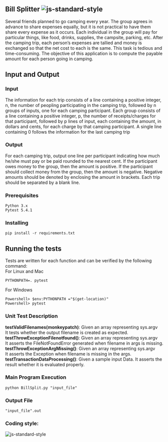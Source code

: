 ##  Bill Splitter ![js-standard-style](https://img.shields.io/badge/Python-brightgreen.svg?style=flat)
Several friends planned to go camping every year. The group agrees in advance to share expenses equally, but it is not practical to have them share every expense as it occurs. Each individual in the group will pay for particular things, like food, drinks, supplies, the campsite, parking, etc. After the camping trip, each person’s expenses are tallied and money is exchanged so that the net cost to each is the same. This task is tedious and time-consuming. The objective of this application is to compute the payable amount for each person going in camping.



## Input and Output
### Input
The information for each trip consists of a line containing a positive integer, n, the number of peopling participating in the camping trip, followed by n groups of inputs, one for each camping participant. Each group consists of a line containing a positive integer, p, the number of receipts/charges for that participant, followed by p lines of input, each containing the amount, in dollars and cents, for each charge by that camping participant. A single line containing 0 follows the information for the last camping trip
### Output
For each camping trip, output one line per participant indicating how much he/she must pay or be paid rounded to the nearest cent. If the participant owes money to the group, then the amount is positive. If the participant should collect money from the group, then the amount is negative. Negative amounts should be denoted by enclosing the amount in brackets. Each trip should be separated by a blank line.

### Prerequisites
```
Python 3.x
Pytest 5.4.1
```

### Installing
```
pip install -r requirements.txt
```

## Running the tests

Tests are written for each function and can be verified by the following command:<br/>
For Linux and Mac
```
PYTHONPATH=. pytest
```
For Windows
```
Powershell> $env:PYTHONPATH ="$(get-location)"
Powershell> pytest
```

### Unit Test Description
**testValidFilenames(monkeypatch)**: Given an array representing sys.argv<br/>It tests whether the output filename is created as expected.<br/>
**testThrowExceptionFilenotfound()**: Given an array representing sys.argv<br/>It asserts the FileNotFoundError generated when filename in args is missing.<br/>
**testThrowExceptionArgMissing()**: Given an array representing sys.argv<br/>It asserts the Exception when filename is missing in the args.<br/>
**testTransactionDataProcessing()**: Given a sample input Data. It asserts the result whether it is evaluated properly.<br/>

### Main Program Execution
```
python BillSplit.py "input_file"
```

### Output File

```
"input_file".out
```

### Coding style:
![js-standard-style](https://img.shields.io/badge/code%20style-PEP%208-brightgreen.svg?style=flat)

